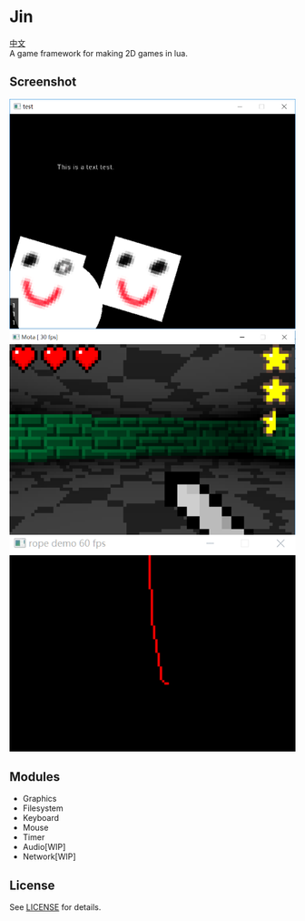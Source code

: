 # Jin 
[中文](README_zh.md)   
A game framework for making 2D games in lua. 

## Screenshot   
![doc/screenshot/a.png](doc/screenshot/a.png)   
![doc/screenshot/b.png](doc/screenshot/b.png)   
![doc/screenshot/c.png](doc/screenshot/c.gif)   

## Modules   
* Graphics 
* Filesystem 
* Keyboard 
* Mouse 
* Timer 
* Audio[WIP]
* Network[WIP]

## License
See [LICENSE](LICENSE) for details.


